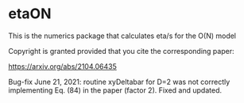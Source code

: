 # etaON
This is the numerics package that calculates eta/s for the O(N) model

Copyright is granted provided that you cite the corresponding paper:

https://arxiv.org/abs/2104.06435

Bug-fix June 21, 2021: routine xyDeltabar for D=2 was not correctly implementing Eq. (84) in the paper (factor 2). Fixed and updated.
